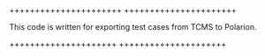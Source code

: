 ++++++++++++++++++++++
++++++++++++++++++++++

This code is written for exporting test cases from TCMS to Polarion.

+++++++++++++++++++++
+++++++++++++++++++++
